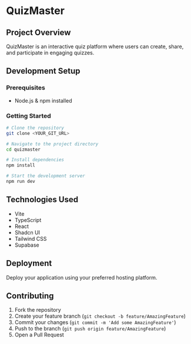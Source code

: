 
# QuizMaster

## Project Overview

QuizMaster is an interactive quiz platform where users can create, share, and participate in engaging quizzes.

## Development Setup

### Prerequisites
- Node.js & npm installed

### Getting Started

```sh
# Clone the repository
git clone <YOUR_GIT_URL>

# Navigate to the project directory
cd quizmaster

# Install dependencies
npm install

# Start the development server
npm run dev
```

## Technologies Used

- Vite
- TypeScript
- React
- Shadcn UI
- Tailwind CSS
- Supabase

## Deployment

Deploy your application using your preferred hosting platform.

## Contributing

1. Fork the repository
2. Create your feature branch (`git checkout -b feature/AmazingFeature`)
3. Commit your changes (`git commit -m 'Add some AmazingFeature'`)
4. Push to the branch (`git push origin feature/AmazingFeature`)
5. Open a Pull Request
